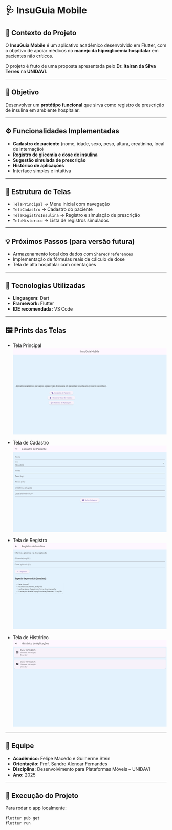 # 🩺 InsuGuia Mobile

## 📖 Contexto do Projeto
O **InsuGuia Mobile** é um aplicativo acadêmico desenvolvido em Flutter, com o objetivo de apoiar médicos no **manejo da hiperglicemia hospitalar** em pacientes não críticos.

O projeto é fruto de uma proposta apresentada pelo **Dr. Itairan da Silva Terres** na **UNIDAVI**.

---

## 🎯 Objetivo
Desenvolver um **protótipo funcional** que sirva como registro de prescrição de insulina em ambiente hospitalar.

---

## ⚙️ Funcionalidades Implementadas
- **Cadastro de paciente** (nome, idade, sexo, peso, altura, creatinina, local de internação)
- **Registro de glicemia e dose de insulina**
- **Sugestão simulada de prescrição**
- **Histórico de aplicações**
- Interface simples e intuitiva

---

## 🧩 Estrutura de Telas
- `TelaPrincipal` → Menu inicial com navegação
- `TelaCadastro` → Cadastro do paciente
- `TelaRegistroInsulina` → Registro e simulação de prescrição
- `TelaHistorico` → Lista de registros simulados

---

## 💡 Próximos Passos (para versão futura)
- Armazenamento local dos dados com `SharedPreferences`
- Implementação de fórmulas reais de cálculo de dose
- Tela de alta hospitalar com orientações

---

## 🧠 Tecnologias Utilizadas
- **Linguagem:** Dart  
- **Framework:** Flutter  
- **IDE recomendada:** VS Code

---

## 🖼️ Prints das Telas 

- Tela Principal  
    ![Tela Principal](assets/screenshots/tela_principal.png)

- Tela de Cadastro
    ![Tela de Cadastro](assets/screenshots/tela_cadastro.png)

- Tela de Registro
    ![Tela de Registro](assets/screenshots/tela_registro.png)

- Tela de Histórico
    ![Tela de Histórico](assets/screenshots/tela_historico.png)

---

## 📍 Equipe
- **Acadêmico:** Felipe Macedo e Guilherme Stein
- **Orientação:** Prof. Sandro Alencar Fernandes
- **Disciplina:** Desenvolvimento para Plataformas Móveis – UNIDAVI  
- **Ano:** 2025

---

## 🚀 Execução do Projeto
Para rodar o app localmente:

```bash
flutter pub get
flutter run